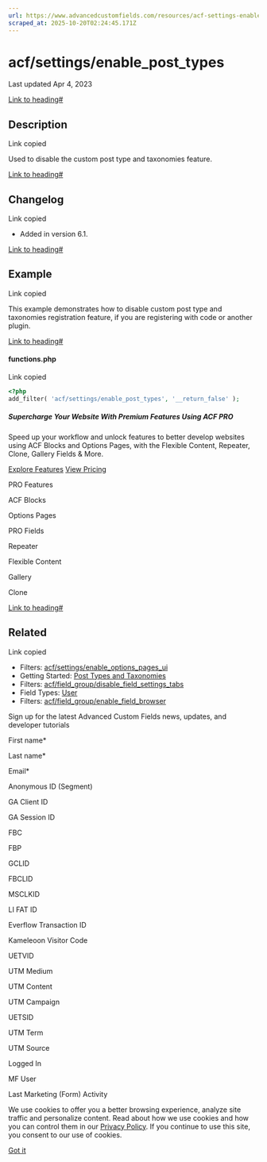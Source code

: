 ```yaml
---
url: https://www.advancedcustomfields.com/resources/acf-settings-enable_post_types
scraped_at: 2025-10-20T02:24:45.171Z
---
```


# acf/settings/enable\_post\_types

Last updated Apr 4, 2023

[Link to heading#](https://www.advancedcustomfields.com/resources/acf-settings-enable_post_types/#description)

## Description

Link copied

Used to disable the custom post type and taxonomies feature.

[Link to heading#](https://www.advancedcustomfields.com/resources/acf-settings-enable_post_types/#changelog)

## Changelog

Link copied

- Added in version 6.1.

[Link to heading#](https://www.advancedcustomfields.com/resources/acf-settings-enable_post_types/#example)

## Example

Link copied

This example demonstrates how to disable custom post type and taxonomies registration feature, if you are registering with code or another plugin.

[Link to heading#](https://www.advancedcustomfields.com/resources/acf-settings-enable_post_types/#functionsphp)

#### functions.php

Link copied

```php
<?php
add_filter( 'acf/settings/enable_post_types', '__return_false' );
```

##### Supercharge Your Website With Premium Features Using ACF PRO

Speed up your workflow and unlock features to better develop websites using ACF Blocks and Options Pages, with the Flexible Content, Repeater,
Clone, Gallery Fields & More.


[Explore Features](https://www.advancedcustomfields.com/pro/) [View Pricing](https://www.advancedcustomfields.com/pro/#pricing-table/)

PRO Features

ACF Blocks

Options Pages

PRO Fields

Repeater

Flexible Content

Gallery

Clone

[Link to heading#](https://www.advancedcustomfields.com/resources/acf-settings-enable_post_types/#related)

## Related

Link copied

- Filters: [acf/settings/enable\_options\_pages\_ui](https://www.advancedcustomfields.com/resources/acf-settings-enable_options_pages_ui/)
- Getting Started: [Post Types and Taxonomies](https://www.advancedcustomfields.com/resources/post-types-and-taxonomies/)
- Filters: [acf/field\_group/disable\_field\_settings\_tabs](https://www.advancedcustomfields.com/resources/acf-field_group-disable_field_settings_tabs/)
- Field Types: [User](https://www.advancedcustomfields.com/resources/user/)
- Filters: [acf/field\_group/enable\_field\_browser](https://www.advancedcustomfields.com/resources/acf-field_group-enable_field_browser/)

Sign up for the latest Advanced Custom Fields news, updates, and developer tutorials

First name\*

Last name\*

Email\*

Anonymous ID (Segment)

GA Client ID

GA Session ID

FBC

FBP

GCLID

FBCLID

MSCLKID

LI FAT ID

Everflow Transaction ID

Kameleoon Visitor Code

UETVID

UTM Medium

UTM Content

UTM Campaign

UETSID

UTM Term

UTM Source

Logged In

MF User

Last Marketing (Form) Activity

We use cookies to offer you a better browsing experience, analyze site traffic and personalize content. Read about how we use cookies and how you can control them in our [Privacy Policy](https://wpengine.com/legal/privacy/). If you continue to use this site, you consent to our use of cookies.

[Got it](https://www.advancedcustomfields.com/resources/acf-settings-enable_post_types/#)